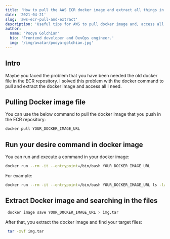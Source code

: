```yaml
---
title: 'How to pull the AWS ECR docker image and extract all things in the docker image?'
date: '2021-04-21'
slug: 'aws-ecr-pull-and-extract'
description: 'Useful tips for AWS to pull docker image and, access all content in it.'
author:
  name: 'Pooya Golchian'
  bio: 'Frontend developer and DevOps engineer.'
  img: '/img/avatar/pooya-golchian.jpg'
---
```


## Intro

Maybe you faced the problem that you have been needed the old docker file in the ECR repository.
I solved this problem with the docker command to pull and extract the docker image and access all I need.

## Pulling Docker image file

You can use the below command to pull the docker image that you push in the ECR repository:

```bash
docker pull YOUR_DOCKER_IMAGE_URL
```

## Run your desire command in docker image

You can run and execute a command in your docker image:

```bash
docker run --rm -it --entrypoint=/bin/bash YOUR_DOCKER_IMAGE_URL
```

For example:

```bash
docker run --rm -it --entrypoint=/bin/bash YOUR_DOCKER_IMAGE_URL ls -la
```

## Extract Docker image and searching in the files

```bash
 docker image save YOUR_DOCKER_IMAGE_URL > img.tar
```

After that, you extract the docker image and find your target files:

```bash
 tar -xvf img.tar
```

